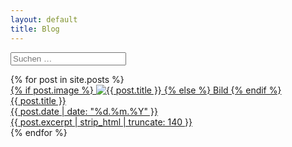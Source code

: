 ```yaml
---
layout: default
title: Blog
---
```


<!-- Suchmaske oben einfügen -->
<form id="site-search" action="#" autocomplete="off">
  <input id="search-input" type="search" placeholder="Suchen …" aria-label="Suche">
  <div id="search-results"></div>
</form>

<!-- Optional: Ergebnisse hier ausgeben -->
<div id="search-results"></div>

<div class="blog-grid blog-grid-single">
  {% for post in site.posts %}
    <a class="blog-card" href="{{ post.url | relative_url }}">
      <div class="card-img">
        {% if post.image %}
          <img src="{{ post.image }}" alt="{{ post.title }}">
        {% else %}
          Bild
        {% endif %}
      </div>
      <div class="card-content">
        <div class="card-title">{{ post.title }}</div>
        <time class="card-date" datetime="{{ post.date | date_to_xmlschema }}">
          {{ post.date | date: "%d.%m.%Y" }}
        </time>
        <div class="card-desc">{{ post.excerpt | strip_html | truncate: 140 }}</div>
      </div>
    </a>
  {% endfor %}
</div>


